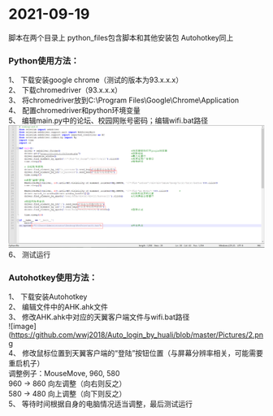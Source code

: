 # 2021-09-19

脚本在两个目录上
python_files包含脚本和其他安装包
Autohotkey同上


### Python使用方法：  
1、	下载安装google chrome（测试的版本为93.x.x.x）  
2、	下载chromedriver（93.x.x.x）  
3、	将chromedriver放到C:\Program Files\Google\Chrome\Application  
4、	配置chromedriver和python环境变量  
5、	编辑main.py中的论坛、校园网账号密码；编辑wifi.bat路径  
![image](https://github.com/wwj2018/Auto_login_by_huali/blob/master/Pictures/1.png)  
6、	测试运行  




### Autohotkey使用方法：  
1、	下载安装Autohotkey  
2、	编辑文件中的AHK.ahk文件  
3、	修改AHK.ahk中对应的天翼客户端文件与wifi.bat路径  
![image](https://github.com/wwj2018/Auto_login_by_huali/blob/master/Pictures/2.png   
4、	修改鼠标位置到天翼客户端的“登陆”按钮位置（与屏幕分辨率相关，可能需要重启机子）  
调整例子：MouseMove, 960, 580  
960 → 860 向左调整（向右则反之）  
580 → 480 向上调整（向下则反之）  
5、	等待时间根据自身的电脑情况适当调整，最后测试运行  
